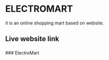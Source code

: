 # ELECTROMART
it is an online shopping mart based on website.
## Live website link
###

###   E l e c t r o M a r t  
 
